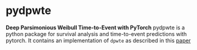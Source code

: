 # pydpwte
   __Deep Parsimonious Weibull Time-to-Event with PyTorch__
pydpwte is a python package for survival analysis and time-to-event predictions with pytorch. It contains an implementation of `dpwte` as described in this [paper](https://link.springer.com/chapter/10.1007/978-3-030-47426-3_53)
